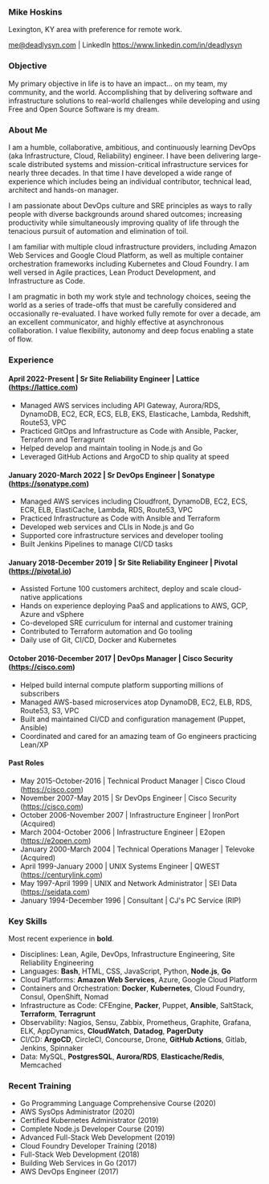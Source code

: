 ### Mike Hoskins

Lexington, KY area with preference for remote work.

me@deadlysyn.com | LinkedIn https://www.linkedin.com/in/deadlysyn

### Objective

My primary objective in life is to have an impact... on my team, my community,
and the world. Accomplishing that by delivering software and infrastructure
solutions to real-world challenges while developing and using Free and Open
Source Software is my dream.

### About Me

I am a humble, collaborative, ambitious, and continuously learning DevOps
(aka Infrastructure, Cloud, Reliability) engineer. I have been
delivering large-scale distributed systems and mission-critical infrastructure
services for nearly three decades. In that time I have developed a wide range
of experience which includes being an individual contributor, technical lead,
architect and hands-on manager.

I am passionate about DevOps culture and SRE principles as ways to rally people
with diverse backgrounds around shared outcomes; increasing productivity while
simultaneously improving quality of life through the tenacious pursuit of
automation and elimination of toil.

I am familiar with multiple cloud infrastructure providers, including Amazon
Web Services and Google Cloud Platform, as well as multiple container
orchestration frameworks including Kubernetes and Cloud Foundry. I am well
versed in Agile practices, Lean Product Development, and Infrastructure as Code.

I am pragmatic in both my work style and technology choices, seeing the world
as a series of trade-offs that must be carefully considered and occasionally
re-evaluated. I have worked fully remote for over a decade, am an excellent
communicator, and highly effective at asynchronous collaboration. I value
flexibility, autonomy and deep focus enabling a state of flow.

### Experience

#### April 2022-Present | Sr Site Reliability Engineer | Lattice (https://lattice.com)

- Managed AWS services including API Gateway, Aurora/RDS, DynamoDB, EC2, ECR, ECS, ELB, EKS, Elasticache, Lambda, Redshift, Route53, VPC
- Practiced GitOps and Infrastructure as Code with Ansible, Packer, Terraform and Terragrunt
- Helped develop and maintain tooling in Node.js and Go
- Leveraged GitHub Actions and ArgoCD to ship quality at speed

#### January 2020-March 2022 | Sr DevOps Engineer | Sonatype (https://sonatype.com)

- Managed AWS services including Cloudfront, DynamoDB, EC2, ECS, ECR, ELB, ElastiCache, Lambda, RDS, Route53, VPC
- Practiced Infrastructure as Code with Ansible and Terraform
- Developed web services and CLIs in Node.js and Go
- Supported core infrastructure services and developer tooling
- Built Jenkins Pipelines to manage CI/CD tasks

#### January 2018-December 2019 | Sr Site Reliability Engineer | Pivotal (https://pivotal.io)

- Assisted Fortune 100 customers architect, deploy and scale cloud-native applications
- Hands on experience deploying PaaS and applications to AWS, GCP, Azure and vSphere
- Co-developed SRE curriculum for internal and customer training
- Contributed to Terraform automation and Go tooling
- Daily use of Git, CI/CD, Docker and Kubernetes

#### October 2016-December 2017 | DevOps Manager | Cisco Security (https://cisco.com)

- Helped build internal compute platform supporting millions of subscribers
- Managed AWS-based microservices atop DynamoDB, EC2, ELB, RDS, Route53, S3, VPC
- Built and maintained CI/CD and configuration management (Puppet, Ansible)
- Coordinated and cared for an amazing team of Go engineers practicing Lean/XP

#### Past Roles

- May 2015-October-2016 | Technical Product Manager | Cisco Cloud (https://cisco.com)
- November 2007-May 2015 | Sr DevOps Engineer | Cisco Security (https://cisco.com)
- October 2006-November 2007 | Infrastructure Engineer | IronPort (Acquired)
- March 2004-October 2006 | Infrastructure Engineer | E2open (https://e2open.com)
- January 2000-March 2004 | Technical Operations Manager | Televoke (Acquired)
- April 1999-January 2000 | UNIX Systems Engineer | QWEST (https://centurylink.com)
- May 1997-April 1999 | UNIX and Network Administrator | SEI Data (https://seidata.com)
- January 1994-December 1996 | Consultant | CJ's PC Service (RIP)

### Key Skills

Most recent experience in **bold**.

- Disciplines: Lean, Agile, DevOps, Infrastructure Engineering, Site Reliability Engineering
- Languages: **Bash**, HTML, CSS, JavaScript, Python, **Node.js**, **Go**
- Cloud Platforms: **Amazon Web Services**, Azure, Google Cloud Platform
- Containers and Orchestration: **Docker**, **Kubernetes**, Cloud Foundry, Consul, OpenShift, Nomad
- Infrastructure as Code: CFEngine, **Packer**, Puppet, **Ansible**, SaltStack, **Terraform**, **Terragrunt**
- Observability: Nagios, Sensu, Zabbix, Prometheus, Graphite, Grafana, ELK, AppDynamics, **CloudWatch**, **Datadog**, **PagerDuty**
- CI/CD: **ArgoCD**, CircleCI, Concourse, Drone, **GitHub Actions**, Gitlab, Jenkins, Spinnaker
- Data: MySQL, **PostgresSQL**, **Aurora/RDS**, **Elasticache/Redis**, Memcached

### Recent Training

- Go Programming Language Comprehensive Course (2020)
- AWS SysOps Administrator (2020)
- Certified Kubernetes Administrator (2019)
- Complete Node.js Developer Course (2019)
- Advanced Full-Stack Web Development (2019)
- Cloud Foundry Developer Training (2018)
- Full-Stack Web Development (2018)
- Building Web Services in Go (2017)
- AWS DevOps Engineer (2017)

